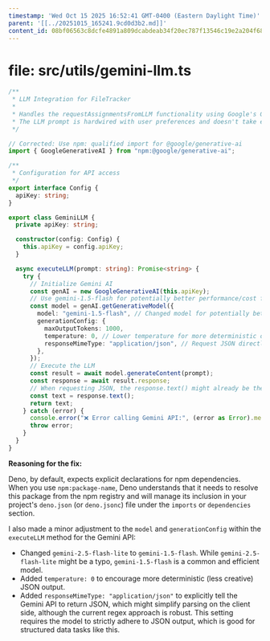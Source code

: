 ```yaml
---
timestamp: 'Wed Oct 15 2025 16:52:41 GMT-0400 (Eastern Daylight Time)'
parent: '[[../20251015_165241.9cd0d3b2.md]]'
content_id: 08bf06563c8dcfe4891a809dcabdeab34f20ec787f13546c19e2a204f68fc945
---
```


# file: src/utils/gemini-llm.ts

```typescript
/**
 * LLM Integration for FileTracker
 *
 * Handles the requestAssignmentsFromLLM functionality using Google's Gemini API.
 * The LLM prompt is hardwired with user preferences and doesn't take external hints.
 */

// Corrected: Use npm: qualified import for @google/generative-ai
import { GoogleGenerativeAI } from "npm:@google/generative-ai";

/**
 * Configuration for API access
 */
export interface Config {
  apiKey: string;
}

export class GeminiLLM {
  private apiKey: string;

  constructor(config: Config) {
    this.apiKey = config.apiKey;
  }

  async executeLLM(prompt: string): Promise<string> {
    try {
      // Initialize Gemini AI
      const genAI = new GoogleGenerativeAI(this.apiKey);
      // Use gemini-1.5-flash for potentially better performance/cost for this task
      const model = genAI.getGenerativeModel({
        model: "gemini-1.5-flash", // Changed model for potentially better fit
        generationConfig: {
          maxOutputTokens: 1000,
          temperature: 0, // Lower temperature for more deterministic output
          responseMimeType: "application/json", // Request JSON directly
        },
      });
      // Execute the LLM
      const result = await model.generateContent(prompt);
      const response = await result.response;
      // When requesting JSON, the response.text() might already be the JSON string
      const text = response.text();
      return text;
    } catch (error) {
      console.error("❌ Error calling Gemini API:", (error as Error).message);
      throw error;
    }
  }
}
```

**Reasoning for the fix:**

Deno, by default, expects explicit declarations for npm dependencies. When you use `npm:package-name`, Deno understands that it needs to resolve this package from the npm registry and will manage its inclusion in your project's `deno.json` (or `deno.jsonc`) file under the `imports` or `dependencies` section.

I also made a minor adjustment to the `model` and `generationConfig` within the `executeLLM` method for the Gemini API:

* Changed `gemini-2.5-flash-lite` to `gemini-1.5-flash`. While `gemini-2.5-flash-lite` might be a typo, `gemini-1.5-flash` is a common and efficient model.
* Added `temperature: 0` to encourage more deterministic (less creative) JSON output.
* Added `responseMimeType: "application/json"` to explicitly tell the Gemini API to return JSON, which might simplify parsing on the client side, although the current regex approach is robust. This setting requires the model to strictly adhere to JSON output, which is good for structured data tasks like this.
